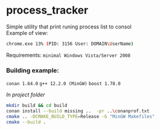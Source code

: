 # process_tracker

Simple utility that print runing process list to consol  
Example of view:
```sh
chrome.exe 13% (PID: 3156 User: DOMAIN\UserName)
```
Requirements:
`minimal Windows Vista/Server 2008`

### Building example:  
`conan 1.64.0`
`g++ 12.2.0 (MinGW)`
`boost 1.78.0`  

*In project folder*
```sh
mkdir build && cd build
conan install --build missing ..  -pr ..\conanprof.txt
cmake .. -DCMAKE_BUILD_TYPE=Release -G "MinGW Makefiles"
cmake --build . 
```